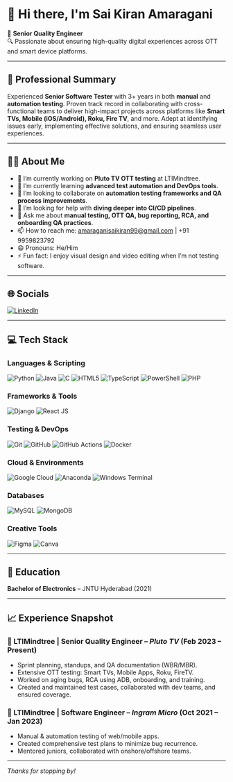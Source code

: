 # 👋 Hi there, I'm Sai Kiran Amaragani

🎯 **Senior Quality Engineer**  
🔍 Passionate about ensuring high-quality digital experiences across OTT and smart device platforms.

---

## 💼 Professional Summary

Experienced **Senior Software Tester** with 3+ years in both **manual** and **automation testing**. Proven track record in collaborating with cross-functional teams to deliver high-impact projects across platforms like **Smart TVs, Mobile (iOS/Android), Roku, Fire TV**, and more. Adept at identifying issues early, implementing effective solutions, and ensuring seamless user experiences.

---

## 🧑‍💻 About Me

- 🔭 I’m currently working on **Pluto TV OTT testing** at LTIMindtree.
- 🌱 I’m currently learning **advanced test automation and DevOps tools**.
- 👯 I’m looking to collaborate on **automation testing frameworks and QA process improvements**.
- 🤔 I’m looking for help with **diving deeper into CI/CD pipelines**.
- 💬 Ask me about **manual testing, OTT QA, bug reporting, RCA, and onboarding QA practices**.
- 📫 How to reach me: [amaraganisaikiran99@gmail.com](mailto:amaraganisaikiran99@gmail.com) | +91 9959823792
- 😄 Pronouns: He/Him
- ⚡ Fun fact: I enjoy visual design and video editing when I’m not testing software.

---

## 🌐 Socials

[![LinkedIn](https://img.shields.io/badge/LinkedIn-0077B5?style=for-the-badge&logo=linkedin&logoColor=white)](https://www.linkedin.com/in/sai-kiran-amaragani-847783155/)

---

## 💻 Tech Stack

### Languages & Scripting
![Python](https://img.shields.io/badge/Python-3776AB?style=flat&logo=python&logoColor=white)
![Java](https://img.shields.io/badge/Java-ED8B00?style=flat&logo=openjdk&logoColor=white)
![C](https://img.shields.io/badge/C-A8B9CC?style=flat&logo=c&logoColor=black)
![HTML5](https://img.shields.io/badge/HTML5-E34F26?style=flat&logo=html5&logoColor=white)
![TypeScript](https://img.shields.io/badge/TypeScript-3178C6?style=flat&logo=typescript&logoColor=white)
![PowerShell](https://img.shields.io/badge/PowerShell-5391FE?style=flat&logo=powershell&logoColor=white)
![PHP](https://img.shields.io/badge/PHP-777BB4?style=flat&logo=php&logoColor=white)

### Frameworks & Tools
![Django](https://img.shields.io/badge/Django-092E20?style=flat&logo=django&logoColor=white)
![React JS](https://img.shields.io/badge/React_Context-61DAFB?style=flat&logo=react&logoColor=black)

### Testing & DevOps
![Git](https://img.shields.io/badge/Git-F05032?style=flat&logo=git&logoColor=white)
![GitHub](https://img.shields.io/badge/GitHub-181717?style=flat&logo=github&logoColor=white)
![GitHub Actions](https://img.shields.io/badge/GitHub_Actions-2088FF?style=flat&logo=githubactions&logoColor=white)
![Docker](https://img.shields.io/badge/Docker-2496ED?style=flat&logo=docker&logoColor=white)

### Cloud & Environments
![Google Cloud](https://img.shields.io/badge/Google_Cloud-4285F4?style=flat&logo=googlecloud&logoColor=white)
![Anaconda](https://img.shields.io/badge/Anaconda-42B029?style=flat&logo=anaconda&logoColor=white)
![Windows Terminal](https://img.shields.io/badge/Windows_Terminal-4D4D4D?style=flat&logo=windows-terminal&logoColor=white)

### Databases
![MySQL](https://img.shields.io/badge/MySQL-4479A1?style=flat&logo=mysql&logoColor=white)
![MongoDB](https://img.shields.io/badge/MongoDB-47A248?style=flat&logo=mongodb&logoColor=white)

### Creative Tools
![Figma](https://img.shields.io/badge/Figma-9999FF?style=for-the-badge&logo=figma&logoColor=white)
![Canva](https://img.shields.io/badge/Canva-00C4CC?style=flat&logo=canva&logoColor=white)

---

## 📜 Education

**Bachelor of Electronics** – JNTU Hyderabad (2021)

---

## 📈 Experience Snapshot

### 🔹 LTIMindtree | **Senior Quality Engineer** – *Pluto TV* (Feb 2023 – Present)
- Sprint planning, standups, and QA documentation (WBR/MBR).
- Extensive OTT testing: Smart TVs, Mobile Apps, Roku, FireTV.
- Worked on aging bugs, RCA using ADB, onboarding, and training.
- Created and maintained test cases, collaborated with dev teams, and ensured coverage.

### 🔹 LTIMindtree | **Software Engineer** – *Ingram Micro* (Oct 2021 – Jan 2023)
- Manual & automation testing of web/mobile apps.
- Created comprehensive test plans to minimize bug recurrence.
- Mentored juniors, collaborated with onshore/offshore teams.

---

_Thanks for stopping by!_
